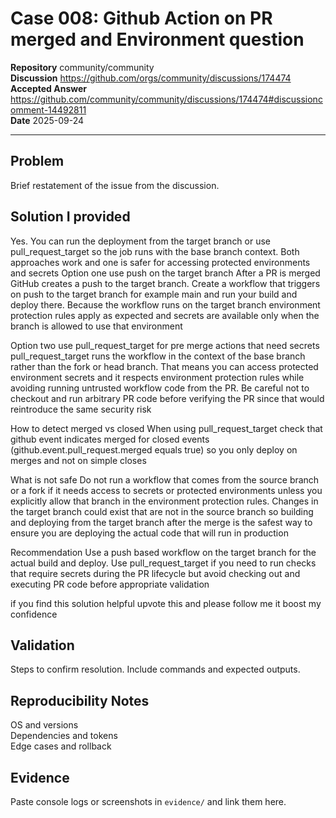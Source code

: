 # Case 008: Github Action on PR merged and Environment question

**Repository** community/community  
**Discussion** https://github.com/orgs/community/discussions/174474  
**Accepted Answer** https://github.com/community/community/discussions/174474#discussioncomment-14492811  
**Date** 2025-09-24

---

## Problem
Brief restatement of the issue from the discussion.

## Solution I provided
Yes. You can run the deployment from the target branch or use pull_request_target so the job runs with the base branch context. Both approaches work and one is safer for accessing protected environments and secrets
Option one use push on the target branch
After a PR is merged GitHub creates a push to the target branch. Create a workflow that triggers on push to the target branch for example main and run your build and deploy there. Because the workflow runs on the target branch environment protection rules apply as expected and secrets are available only when the branch is allowed to use that environment

Option two use pull_request_target for pre merge actions that need secrets
pull_request_target runs the workflow in the context of the base branch rather than the fork or head branch. That means you can access protected environment secrets and it respects environment protection rules while avoiding running untrusted workflow code from the PR. Be careful not to checkout and run arbitrary PR code before verifying the PR since that would reintroduce the same security risk

How to detect merged vs closed
When using pull_request_target check that github event indicates merged for closed events (github.event.pull_request.merged equals true) so you only deploy on merges and not on simple closes

What is not safe
Do not run a workflow that comes from the source branch or a fork if it needs access to secrets or protected environments unless you explicitly allow that branch in the environment protection rules. Changes in the target branch could exist that are not in the source branch so building and deploying from the target branch after the merge is the safest way to ensure you are deploying the actual code that will run in production

Recommendation
Use a push based workflow on the target branch for the actual build and deploy. Use pull_request_target if you need to run checks that require secrets during the PR lifecycle but avoid checking out and executing PR code before appropriate validation

if you find this solution helpful upvote this and please follow me it boost my confidence


## Validation
Steps to confirm resolution. Include commands and expected outputs.

## Reproducibility Notes
OS and versions  
Dependencies and tokens  
Edge cases and rollback

## Evidence
Paste console logs or screenshots in `evidence/` and link them here.

